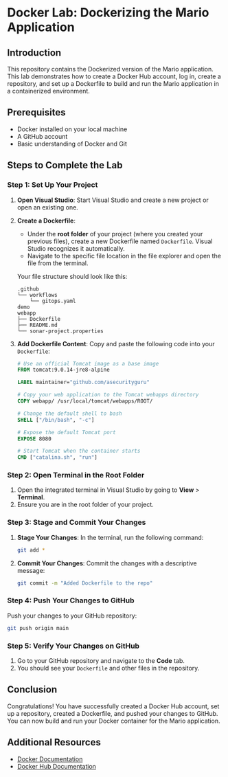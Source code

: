 # Docker Lab: Dockerizing the Mario Application

## Introduction

This repository contains the Dockerized version of the Mario application. This lab demonstrates how to create a Docker Hub account, log in, create a repository, and set up a Dockerfile to build and run the Mario application in a containerized environment.

## Prerequisites

- Docker installed on your local machine
- A GitHub account
- Basic understanding of Docker and Git

## Steps to Complete the Lab

### Step 1: Set Up Your Project

1. **Open Visual Studio**: Start Visual Studio and create a new project or open an existing one.
2. **Create a Dockerfile**:
   - Under the **root folder** of your project (where you created your previous files), create a new Dockerfile named `Dockerfile`. Visual Studio recognizes it automatically.
   - Navigate to the specific file location in the file explorer and open the file from the terminal.

   Your file structure should look like this:

   ```
   .github
   └── workflows
       └── gitops.yaml
   demo
   webapp
   ├── Dockerfile
   ├── README.md
   └── sonar-project.properties
   ```

3. **Add Dockerfile Content**: Copy and paste the following code into your `Dockerfile`:

   ```dockerfile
   # Use an official Tomcat image as a base image
   FROM tomcat:9.0.14-jre8-alpine

   LABEL maintainer="github.com/asecurityguru"

   # Copy your web application to the Tomcat webapps directory
   COPY webapp/ /usr/local/tomcat/webapps/ROOT/

   # Change the default shell to bash
   SHELL ["/bin/bash", "-c"]

   # Expose the default Tomcat port
   EXPOSE 8080

   # Start Tomcat when the container starts
   CMD ["catalina.sh", "run"]
   ```

### Step 2: Open Terminal in the Root Folder

1. Open the integrated terminal in Visual Studio by going to **View** > **Terminal**.
2. Ensure you are in the root folder of your project.

### Step 3: Stage and Commit Your Changes

1. **Stage Your Changes**: In the terminal, run the following command:

   ```bash
   git add *
   ```

2. **Commit Your Changes**: Commit the changes with a descriptive message:

   ```bash
   git commit -m "Added Dockerfile to the repo"
   ```

### Step 4: Push Your Changes to GitHub

Push your changes to your GitHub repository:

```bash
git push origin main
```

### Step 5: Verify Your Changes on GitHub

1. Go to your GitHub repository and navigate to the **Code** tab.
2. You should see your `Dockerfile` and other files in the repository.

## Conclusion

Congratulations! You have successfully created a Docker Hub account, set up a repository, created a Dockerfile, and pushed your changes to GitHub. You can now build and run your Docker container for the Mario application.

## Additional Resources

- [Docker Documentation](https://docs.docker.com/)
- [Docker Hub Documentation](https://docs.docker.com/docker-hub/)


